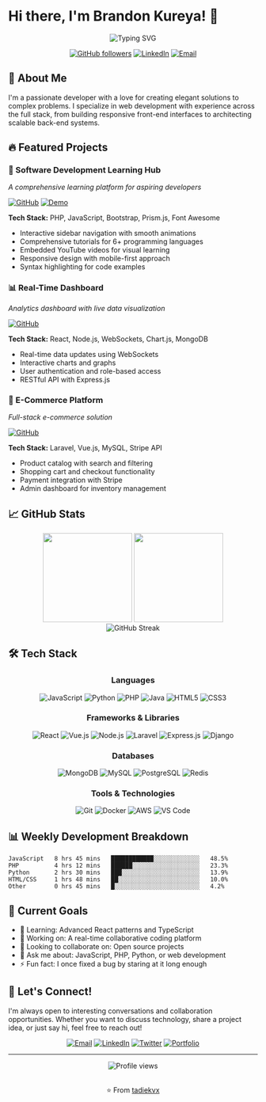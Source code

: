 # Hi there, I'm Brandon Kureya! 👋

<div align="center">
  <img src="https://readme-typing-svg.herokuapp.com?font=Fira+Code&size=22&pause=1000&color=F75C7E&center=true&vCenter=true&width=435&lines=Full+Stack+Developer;Web+Development+Enthusiast;Always+Learning+%F0%9F%9A%80" alt="Typing SVG" />
</div>

<div align="center">
  
  [![GitHub followers](https://img.shields.io/github/followers/tadiekvx?label=Follow&style=social)](https://github.com/tadiekvx)
  [![LinkedIn](https://img.shields.io/badge/-Brandon%20K-blue?style=flat-square&logo=linkedin&logoColor=white&link=https://www.linkedin.com/in/bkureya/)]([https://linkedin.com/in/brandon-k](https://www.linkedin.com/in/bkureya/))
  [![Email](https://img.shields.io/badge/-tadiekureya@gmail.com-c14438?style=flat-square&logo=Gmail&logoColor=white&link=mailto:tadiekureya@gmail.com)](mailto:tadiekureya@gmail.com)
  
</div>

## 🚀 About Me

I'm a passionate developer with a love for creating elegant solutions to complex problems. I specialize in web development with experience across the full stack, from building responsive front-end interfaces to architecting scalable back-end systems.



## 🔥 Featured Projects

### 🌟 Software Development Learning Hub
*A comprehensive learning platform for aspiring developers*

[![GitHub](https://img.shields.io/badge/GitHub-Repository-black?style=flat-square&logo=github)](https://github.com/tadiekvx/learning-hub)
[![Demo](https://img.shields.io/badge/Demo-Live-green?style=flat-square)](https://your-demo-link.com)

**Tech Stack:** PHP, JavaScript, Bootstrap, Prism.js, Font Awesome

- Interactive sidebar navigation with smooth animations
- Comprehensive tutorials for 6+ programming languages
- Embedded YouTube videos for visual learning
- Responsive design with mobile-first approach
- Syntax highlighting for code examples

### 📊 Real-Time Dashboard
*Analytics dashboard with live data visualization*

[![GitHub](https://img.shields.io/badge/GitHub-Repository-black?style=flat-square&logo=github)](https://github.com/tadiekvx/realtime-dashboard)

**Tech Stack:** React, Node.js, WebSockets, Chart.js, MongoDB

- Real-time data updates using WebSockets
- Interactive charts and graphs
- User authentication and role-based access
- RESTful API with Express.js

### 🛒 E-Commerce Platform
*Full-stack e-commerce solution*

[![GitHub](https://img.shields.io/badge/GitHub-Repository-black?style=flat-square&logo=github)](https://github.com/tadiekvx/ecommerce-platform)

**Tech Stack:** Laravel, Vue.js, MySQL, Stripe API

- Product catalog with search and filtering
- Shopping cart and checkout functionality
- Payment integration with Stripe
- Admin dashboard for inventory management

## 📈 GitHub Stats

<div align="center">
  <img height="180em" src="https://github-readme-stats.vercel.app/api?username=tadiekvx&show_icons=true&theme=radical&include_all_commits=true&count_private=true"/>
  <img height="180em" src="https://github-readme-stats.vercel.app/api/top-langs/?username=tadiekvx&layout=compact&langs_count=8&theme=radical"/>
</div>

<div align="center">
  <img src="https://github-readme-streak-stats.herokuapp.com/?user=tadiekvx&theme=radical" alt="GitHub Streak">
</div>

## 🛠️ Tech Stack

<div align="center">

### Languages
![JavaScript](https://img.shields.io/badge/-JavaScript-F7DF1E?style=flat-square&logo=javascript&logoColor=black)
![Python](https://img.shields.io/badge/-Python-3776AB?style=flat-square&logo=python&logoColor=white)
![PHP](https://img.shields.io/badge/-PHP-777BB4?style=flat-square&logo=php&logoColor=white)
![Java](https://img.shields.io/badge/-Java-007396?style=flat-square&logo=java&logoColor=white)
![HTML5](https://img.shields.io/badge/-HTML5-E34F26?style=flat-square&logo=html5&logoColor=white)
![CSS3](https://img.shields.io/badge/-CSS3-1572B6?style=flat-square&logo=css3&logoColor=white)

### Frameworks & Libraries
![React](https://img.shields.io/badge/-React-61DAFB?style=flat-square&logo=react&logoColor=black)
![Vue.js](https://img.shields.io/badge/-Vue.js-4FC08D?style=flat-square&logo=vue.js&logoColor=white)
![Node.js](https://img.shields.io/badge/-Node.js-339933?style=flat-square&logo=node.js&logoColor=white)
![Laravel](https://img.shields.io/badge/-Laravel-FF2D20?style=flat-square&logo=laravel&logoColor=white)
![Express.js](https://img.shields.io/badge/-Express.js-000000?style=flat-square&logo=express&logoColor=white)
![Django](https://img.shields.io/badge/-Django-092E20?style=flat-square&logo=django&logoColor=white)

### Databases
![MongoDB](https://img.shields.io/badge/-MongoDB-47A248?style=flat-square&logo=mongodb&logoColor=white)
![MySQL](https://img.shields.io/badge/-MySQL-4479A1?style=flat-square&logo=mysql&logoColor=white)
![PostgreSQL](https://img.shields.io/badge/-PostgreSQL-336791?style=flat-square&logo=postgresql&logoColor=white)
![Redis](https://img.shields.io/badge/-Redis-DC382D?style=flat-square&logo=redis&logoColor=white)

### Tools & Technologies
![Git](https://img.shields.io/badge/-Git-F05032?style=flat-square&logo=git&logoColor=white)
![Docker](https://img.shields.io/badge/-Docker-2496ED?style=flat-square&logo=docker&logoColor=white)
![AWS](https://img.shields.io/badge/-AWS-232F3E?style=flat-square&logo=amazon-aws&logoColor=white)
![VS Code](https://img.shields.io/badge/-VS%20Code-007ACC?style=flat-square&logo=visual-studio-code&logoColor=white)

</div>

## 📊 Weekly Development Breakdown

<!--START_SECTION:waka-->
```text
JavaScript   8 hrs 45 mins   ████████████░░░░░░░░░░░░░   48.5%
PHP          4 hrs 12 mins   ██████░░░░░░░░░░░░░░░░░░░   23.3%
Python       2 hrs 30 mins   ███░░░░░░░░░░░░░░░░░░░░░░   13.9%
HTML/CSS     1 hrs 48 mins   ██░░░░░░░░░░░░░░░░░░░░░░░   10.0%
Other        0 hrs 45 mins   █░░░░░░░░░░░░░░░░░░░░░░░░   4.2%
```
<!--END_SECTION:waka-->

## 🎯 Current Goals

- 🌱 Learning: Advanced React patterns and TypeScript
- 🔭 Working on: A real-time collaborative coding platform
- 👯 Looking to collaborate on: Open source projects
- 💬 Ask me about: JavaScript, PHP, Python, or web development
- ⚡ Fun fact: I once fixed a bug by staring at it long enough

## 🤝 Let's Connect!

I'm always open to interesting conversations and collaboration opportunities. Whether you want to discuss technology, share a project idea, or just say hi, feel free to reach out!

<div align="center">
  
  [![Email](https://img.shields.io/badge/Email-tadiekureya@gmail.com-red?style=for-the-badge&logo=gmail&logoColor=white)](mailto:tadiekureya@gmail.com)
  [![LinkedIn](https://img.shields.io/badge/LinkedIn-Brandon%20K-blue?style=for-the-badge&logo=linkedin&logoColor=white)](https://linkedin.com/in/brandon-k)
  [![Twitter](https://img.shields.io/badge/Twitter-@tadiekvx-1DA1F2?style=for-the-badge&logo=twitter&logoColor=white)](https://twitter.com/tadiekvx)
  [![Portfolio](https://img.shields.io/badge/Portfolio-Visit%20Site-lightgrey?style=for-the-badge&logo=google-chrome&logoColor=white)](https://your-portfolio-link.com)
  
</div>

---

<div align="center">
  <img src="https://komarev.com/ghpvc/?username=tadiekvx&label=Profile%20views&color=0e75b6&style=flat" alt="Profile views" />
  
  <br/>
  <br/>
  
  ⭐️ From [tadiekvx](https://github.com/tadiekvx)
  
</div>

